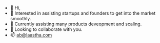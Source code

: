 - 👋 Hi, 
- 👀 Interested in assisting startups and founders to get into the market smoothly.
- 🌱 Currently assisting many products deveopment and scaling.
- 💞️ Looking to collaborate with you.
- 📫 ab@Iaastha.com

<!---
iaasthatech/iaasthatech is a ✨ special ✨ repository because its `README.md` (this file) appears on your GitHub profile.
You can click the Preview link to take a look at your changes.
--->
